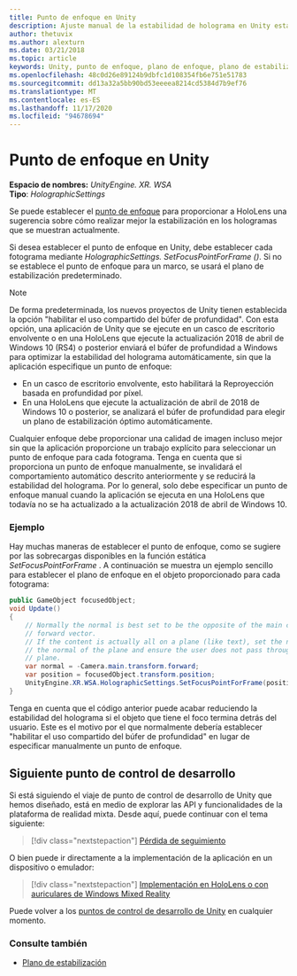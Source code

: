 ```yaml
---
title: Punto de enfoque en Unity
description: Ajuste manual de la estabilidad de holograma en Unity estableciendo el punto de enfoque
author: thetuvix
ms.author: alexturn
ms.date: 03/21/2018
ms.topic: article
keywords: Unity, punto de enfoque, plano de enfoque, plano de estabilización, punto de estabilización, Reproyección, LSR, búfer de profundidad, auriculares de realidad mixta, auriculares de realidad mixta de Windows, auriculares de realidad virtual
ms.openlocfilehash: 48c0d26e89124b9dbfc1d108354fb6e751e51783
ms.sourcegitcommit: dd13a32a5bb90bd53eeeea8214cd5384d7b9ef76
ms.translationtype: MT
ms.contentlocale: es-ES
ms.lasthandoff: 11/17/2020
ms.locfileid: "94678694"
---
```

# <a name="focus-point-in-unity"></a>Punto de enfoque en Unity

**Espacio de nombres:** *UnityEngine. XR. WSA*<br>
**Tipo**: *HolographicSettings*

Se puede establecer el [punto de enfoque](../platform-capabilities-and-apis/hologram-stability.md#reprojection) para proporcionar a HoloLens una sugerencia sobre cómo realizar mejor la estabilización en los hologramas que se muestran actualmente.

Si desea establecer el punto de enfoque en Unity, debe establecer cada fotograma mediante *HolographicSettings. SetFocusPointForFrame ()*. Si no se establece el punto de enfoque para un marco, se usará el plano de estabilización predeterminado.

> [!NOTE]
> De forma predeterminada, los nuevos proyectos de Unity tienen establecida la opción "habilitar el uso compartido del búfer de profundidad".  Con esta opción, una aplicación de Unity que se ejecute en un casco de escritorio envolvente o en una HoloLens que ejecute la actualización 2018 de abril de Windows 10 (RS4) o posterior enviará el búfer de profundidad a Windows para optimizar la estabilidad del holograma automáticamente, sin que la aplicación especifique un punto de enfoque:
> * En un casco de escritorio envolvente, esto habilitará la Reproyección basada en profundidad por píxel.
> * En una HoloLens que ejecute la actualización de abril de 2018 de Windows 10 o posterior, se analizará el búfer de profundidad para elegir un plano de estabilización óptimo automáticamente.
>
> Cualquier enfoque debe proporcionar una calidad de imagen incluso mejor sin que la aplicación proporcione un trabajo explícito para seleccionar un punto de enfoque para cada fotograma.  Tenga en cuenta que si proporciona un punto de enfoque manualmente, se invalidará el comportamiento automático descrito anteriormente y se reducirá la estabilidad del holograma.  Por lo general, solo debe especificar un punto de enfoque manual cuando la aplicación se ejecuta en una HoloLens que todavía no se ha actualizado a la actualización 2018 de abril de Windows 10.

### <a name="example"></a>Ejemplo

Hay muchas maneras de establecer el punto de enfoque, como se sugiere por las sobrecargas disponibles en la función estática *SetFocusPointForFrame* . A continuación se muestra un ejemplo sencillo para establecer el plano de enfoque en el objeto proporcionado para cada fotograma:

```cs
public GameObject focusedObject;
void Update()
{
    // Normally the normal is best set to be the opposite of the main camera's
    // forward vector.
    // If the content is actually all on a plane (like text), set the normal to
    // the normal of the plane and ensure the user does not pass through the
    // plane.
    var normal = -Camera.main.transform.forward;     
    var position = focusedObject.transform.position;
    UnityEngine.XR.WSA.HolographicSettings.SetFocusPointForFrame(position, normal);
}
```

Tenga en cuenta que el código anterior puede acabar reduciendo la estabilidad del holograma si el objeto que tiene el foco termina detrás del usuario.  Este es el motivo por el que normalmente debería establecer "habilitar el uso compartido del búfer de profundidad" en lugar de especificar manualmente un punto de enfoque.

## <a name="next-development-checkpoint"></a>Siguiente punto de control de desarrollo

Si está siguiendo el viaje de punto de control de desarrollo de Unity que hemos diseñado, está en medio de explorar las API y funcionalidades de la plataforma de realidad mixta. Desde aquí, puede continuar con el tema siguiente:

> [!div class="nextstepaction"]
> [Pérdida de seguimiento](tracking-loss-in-unity.md)

O bien puede ir directamente a la implementación de la aplicación en un dispositivo o emulador:

> [!div class="nextstepaction"]
> [Implementación en HoloLens o con auriculares de Windows Mixed Reality](../platform-capabilities-and-apis/using-visual-studio.md)

Puede volver a los [puntos de control de desarrollo de Unity](unity-development-overview.md#3-platform-capabilities-and-apis) en cualquier momento.

### <a name="see-also"></a>Consulte también
* [Plano de estabilización](../platform-capabilities-and-apis/hologram-stability.md#reprojection)
